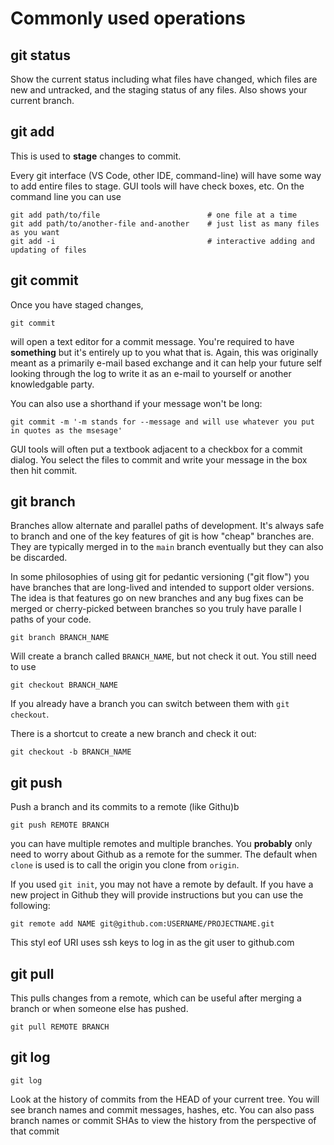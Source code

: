 
# Commonly used operations

## git status

Show the current status including what files have changed, which files are new and untracked, and the
staging status of any files. Also shows your current branch.

## git add

This is used to **stage** changes to commit.

Every git interface (VS Code, other IDE, command-line) will have some way to add entire files to stage.
GUI tools will have check boxes, etc. On the command line you can use

```
git add path/to/file                        # one file at a time
git add path/to/another-file and-another    # just list as many files as you want
git add -i                                  # interactive adding and updating of files
```

## git commit

Once you have staged changes,

```
git commit
```

will open a text editor for a commit message. You're required to have **something** but it's entirely up
to you what that is. Again, this was originally meant as a primarily e-mail based exchange and it can help
your future self looking through the log to write it as an e-mail to yourself or another knowledgable party.

You can also use a shorthand if your message won't be long:

```
git commit -m '-m stands for --message and will use whatever you put in quotes as the msesage'
```

GUI tools will often put a textbook adjacent to a checkbox for a commit dialog. You select the files to commit
and write your message in the box then hit commit.

## git branch

Branches allow alternate and parallel paths of development. It's always safe to branch and one of the key
features of git is how "cheap" branches are. They are typically merged in to the `main` branch eventually
but they can also be discarded.

In some philosophies of using git for pedantic versioning ("git flow") you have branches that are long-lived
and intended to support older versions. The idea is that features go on new branches and any bug fixes can be
merged or cherry-picked between branches so you truly have paralle l paths of your code.


```
git branch BRANCH_NAME
```

Will create a branch called `BRANCH_NAME`, but not check it out. You still need to use

```
git checkout BRANCH_NAME
```

If you already have a branch you can switch between them with `git checkout`.

There is a shortcut to create a new branch and check it out:

```
git checkout -b BRANCH_NAME
```

## git push

Push a branch and its commits to a remote (like Githu)b

```
git push REMOTE BRANCH
```

you can have multiple remotes and multiple branches. You **probably** only need to worry about
Github as a remote for the summer. The default when `clone` is used is to call the origin you clone
from `origin`.

If you used `git init`, you may not have a remote by default. If you have a new project in Github they
will provide instructions but you can use the following:

```
git remote add NAME git@github.com:USERNAME/PROJECTNAME.git
```

This styl eof URI uses ssh keys to log in as the git user to github.com

## git pull

This pulls changes from a remote, which can be useful after merging a branch or when someone else
has pushed.

```
git pull REMOTE BRANCH
```


## git log

```
git log
```

Look at the history of commits from the HEAD of your current tree. You will see branch names
and commit messages, hashes, etc. You can also pass branch names or commit SHAs to view the
history from the perspective of that commit
